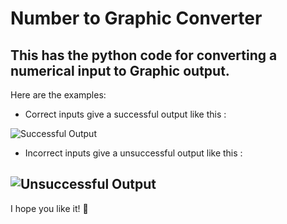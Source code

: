 # Number to Graphic Converter

This has the python code for converting a numerical input to Graphic output.
---
Here are the examples:
- Correct inputs give a successful output like this :

![Successful Output](https://github.com/aaravchandra02/numbers/blob/master/Images/1.png)

- Incorrect inputs give a unsuccessful output like this :

![Unsuccessful Output](https://github.com/aaravchandra02/numbers/blob/master/Images/2.png)
---

I hope you like it! :slightly_smiling_face: